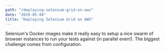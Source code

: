 ```yaml
---
path: "/deploying-selenium-grid-on-aws"
date: "2019-05-04"
title: "Deploying Selenium Grid on AWS"
---
```


Selenium's Docker images make it really easy to setup a nice swarm of browser instances to run your tests against (in parallel even!). The biggest challenge comes from configuration.